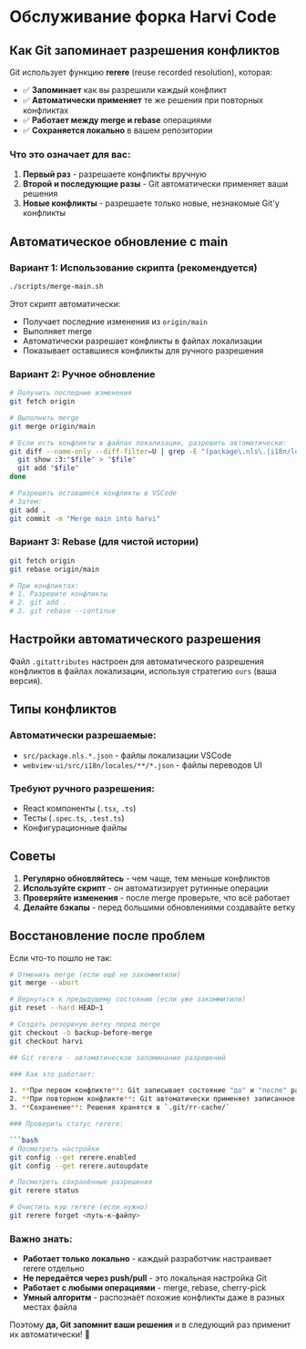 # Обслуживание форка Harvi Code

## Как Git запоминает разрешения конфликтов

Git использует функцию **rerere** (reuse recorded resolution), которая:

- ✅ **Запоминает** как вы разрешили каждый конфликт
- ✅ **Автоматически применяет** те же решения при повторных конфликтах
- ✅ **Работает между merge и rebase** операциями
- ✅ **Сохраняется локально** в вашем репозитории

### Что это означает для вас:

1. **Первый раз** - разрешаете конфликты вручную
2. **Второй и последующие разы** - Git автоматически применяет ваши решения
3. **Новые конфликты** - разрешаете только новые, незнакомые Git'у конфликты

## Автоматическое обновление с main

### Вариант 1: Использование скрипта (рекомендуется)

```bash
./scripts/merge-main.sh
```

Этот скрипт автоматически:

- Получает последние изменения из `origin/main`
- Выполняет merge
- Автоматически разрешает конфликты в файлах локализации
- Показывает оставшиеся конфликты для ручного разрешения

### Вариант 2: Ручное обновление

```bash
# Получить последние изменения
git fetch origin

# Выполнить merge
git merge origin/main

# Если есть конфликты в файлах локализации, разрешить автоматически:
git diff --name-only --diff-filter=U | grep -E "(package\.nls\.|i18n/locales/)" | while read file; do
  git show :3:"$file" > "$file"
  git add "$file"
done

# Разрешить оставшиеся конфликты в VSCode
# Затем:
git add .
git commit -m "Merge main into harvi"
```

### Вариант 3: Rebase (для чистой истории)

```bash
git fetch origin
git rebase origin/main

# При конфликтах:
# 1. Разрешите конфликты
# 2. git add .
# 3. git rebase --continue
```

## Настройки автоматического разрешения

Файл `.gitattributes` настроен для автоматического разрешения конфликтов в файлах локализации, используя стратегию `ours` (ваша версия).

## Типы конфликтов

### Автоматически разрешаемые:

- `src/package.nls.*.json` - файлы локализации VSCode
- `webview-ui/src/i18n/locales/**/*.json` - файлы переводов UI

### Требуют ручного разрешения:

- React компоненты (`.tsx`, `.ts`)
- Тесты (`.spec.ts`, `.test.ts`)
- Конфигурационные файлы

## Советы

1. **Регулярно обновляйтесь** - чем чаще, тем меньше конфликтов
2. **Используйте скрипт** - он автоматизирует рутинные операции
3. **Проверяйте изменения** - после merge проверьте, что всё работает
4. **Делайте бэкапы** - перед большими обновлениями создавайте ветку

## Восстановление после проблем

Если что-то пошло не так:

````bash
# Отменить merge (если ещё не закоммитили)
git merge --abort

# Вернуться к предыдущему состоянию (если уже закоммитили)
git reset --hard HEAD~1

# Создать резервную ветку перед merge
git checkout -b backup-before-merge
git checkout harvi

## Git rerere - автоматическое запоминание разрешений

### Как это работает:

1. **При первом конфликте**: Git записывает состояние "до" и "после" разрешения
2. **При повторном конфликте**: Git автоматически применяет записанное решение
3. **Сохранение**: Решения хранятся в `.git/rr-cache/`

### Проверить статус rerere:

```bash
# Посмотреть настройки
git config --get rerere.enabled
git config --get rerere.autoupdate

# Посмотреть сохранённые разрешения
git rerere status

# Очистить кэш rerere (если нужно)
git rerere forget <путь-к-файлу>
````

### Важно знать:

- **Работает только локально** - каждый разработчик настраивает rerere отдельно
- **Не передаётся через push/pull** - это локальная настройка Git
- **Работает с любыми операциями** - merge, rebase, cherry-pick
- **Умный алгоритм** - распознаёт похожие конфликты даже в разных местах файла

Поэтому **да, Git запомнит ваши решения** и в следующий раз применит их автоматически! 🎉
